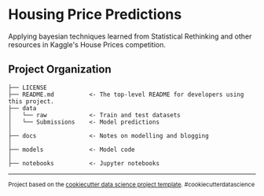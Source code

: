 Housing Price Predictions
==============================

Applying bayesian techniques learned from Statistical Rethinking and other resources in Kaggle's House Prices competition. 

Project Organization
------------

    ├── LICENSE
    ├── README.md          <- The top-level README for developers using this project.
    ├── data
    │   └── raw            <- Train and test datasets
    │   └── Submissions    <- Model predictions
    │
    ├── docs               <- Notes on modelling and blogging
    │
    ├── models             <- Model code
    │
    ├── notebooks          <- Jupyter notebooks


--------

<p><small>Project based on the <a target="_blank" href="https://drivendata.github.io/cookiecutter-data-science/">cookiecutter data science project template</a>. #cookiecutterdatascience</small></p>